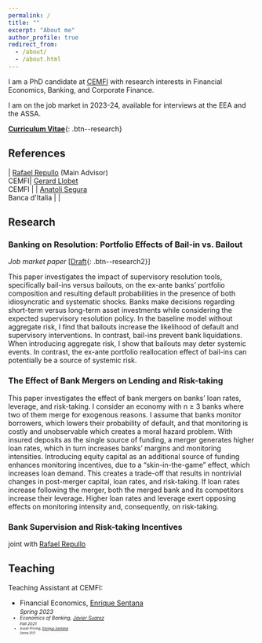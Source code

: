 ```yaml
---
permalink: /
title: ""
excerpt: "About me"
author_profile: true
redirect_from: 
  - /about/
  - /about.html
---
```

<style>
table, td, th {
   border: none!important;
   font-size: 16px;
}
</style>


I am a PhD candidate at [CEMFI](https://www.cemfi.es/) with research interests in Financial Economics, Banking, and Corporate Finance.

I am on the job market in 2023-24, available for interviews at the EEA and the ASSA.

[**Curriculum Vitae**](/files/SiemaHashemi.pdf){: .btn--research}
 
## References

| [Rafael Repullo](https://www.cemfi.es/~repullo/)  (Main Advisor)<br /> CEMFI| [Gerard Llobet](https://gllobet.github.io/)<br /> CEMFI |
| [Anatoli Segura](https://sites.google.com/site/anatolisegura/) <br /> Banca d'Italia  |    |

## Research

### Banking on Resolution: Portfolio Effects of Bail-in vs. Bailout 
_Job market paper_ 
[[Draft](/files/Banking_resolution.pdf){: .btn--research2}]
<p> This paper investigates the impact of supervisory resolution tools, specifically bail-ins versus bailouts, on the ex-ante banks’ portfolio composition and resulting default probabilities in the presence of both idiosyncratic and systematic shocks. Banks make decisions regarding short-term versus long-term asset investments while considering the expected supervisory resolution policy. In the baseline model without aggregate risk, I find that bailouts increase the likelihood of default and supervisory interventions. In contrast, bail-ins prevent bank liquidations. When introducing aggregate risk, I show that bailouts may deter systemic events. In contrast, the ex-ante portfolio reallocation effect of bail-ins can potentially be a source of systemic risk. </p> 


### The Effect of Bank Mergers on Lending and Risk-taking
<p> This paper investigates the effect of bank mergers on banks’ loan rates, leverage, and risk-taking. I consider an economy with n ≥ 3 banks where two of them merge for exogenous reasons. I assume that banks monitor borrowers, which lowers their probability of default, and that monitoring is costly and unobservable which creates a moral hazard problem. With insured deposits as the single source of funding, a merger generates higher loan rates, which in turn increases banks’ margins and monitoring intensities. Introducing equity capital as an additional source of funding enhances monitoring incentives, due to a “skin-in-the-game” effect, which increases loan demand. This creates a trade-off that results in nontrivial changes in post-merger capital, loan rates, and risk-taking. If loan rates increase following the merger, both the merged bank and its competitors increase their leverage. Higher loan rates and leverage exert opposing effects on monitoring intensity and, consequently, on risk-taking.</p>


### Bank Supervision and Risk-taking Incentives
joint with [Rafael Repullo](https://www.cemfi.es/~repullo/)

## Teaching
Teaching Assistant at CEMFI:
 * Financial Economics, [Enrique Sentana](https://www.cemfi.es/~sentana/)<br /> <small ><i>Spring 2023<i><small>
 * Economics of Banking, [Javier Suarez](https://www.cemfi.es/~suarez/)<br /> <small ><i>Fall 2021<i><small >
 * Asset Pricing, [Enrique Sentana](https://www.cemfi.es/~sentana/)<br /> <small ><i>Spring 2021<i><small >
 

